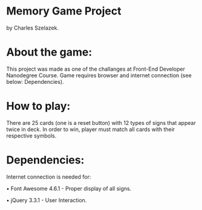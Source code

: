 # Memory Game Project

by Charles Szelazek.

# About the game:

This project was made as one of the challanges at Front-End Developer Nanodegree Course. Game requires browser and internet connection (see below: Dependencies).

# How to play:

There are 25 cards (one is a reset button) with 12 types of signs that appear twice in deck. In order to win, player must match all cards with their respective symbols.

# Dependencies:

Internet connection is needed for:

• Font Awesome 4.6.1 - Proper display of all signs.

• jQuery 3.3.1 - User Interaction.
